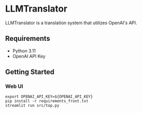 LLMTranslator
===

LLMTranslator is a translation system that utilizes OpenAI's API.

## Requirements
- Python 3.11
- OpenAI API Key

## Getting Started

### Web UI

``` shell
export OPENAI_API_KEY=${OPENAI_API_KEY}
pip install -r requirements_front.txt
streamlit run src/top.py
```
